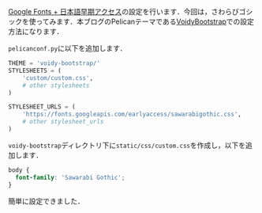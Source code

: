 [Google Fonts + 日本語早期アクセス](https://googlefonts.github.io/japanese/)の設定を行います．今回は，さわらびゴシックを使ってみます．本ブログのPelicanテーマである[VoidyBootstrap](http://www.voidynullness.net/page/voidy-bootstrap-pelican-theme/)での設定方法になります．

<!-- PELICAN_END_SUMMARY -->

`pelicanconf.py`に以下を追加します．

``` python
THEME = 'voidy-bootstrap/'
STYLESHEETS = (
    'custom/custom.css',
    # other stylesheets
)

STYLESHEET_URLS = (
    'https://fonts.googleapis.com/earlyaccess/sawarabigothic.css',
    # other stylesheet_urls
)
```

`voidy-bootstrap`ディレクトリ下に`static/css/custom.css`を作成し，以下を追加します．

```css
body {
  font-family: 'Sawarabi Gothic';
}
```

簡単に設定できました．
